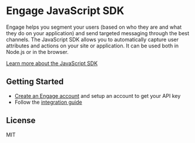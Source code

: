 # Engage JavaScript SDK

Engage helps you segment your users (based on who they are and what they do on your application) and send targeted messaging through the best channels. The JavaScript SDK allows you to automatically capture user attributes and actions on your site or application. It can be used both in Node.js or in the browser.

[Learn more about the JavaScript SDK](https://engage.so/docs/sdks/javascript)

## Getting Started

- [Create an Engage account](https://engage.so/) and setup an account to get your API key
- Follow the [integration guide](https://engage.so/docs/sdks/javascript)

## License

MIT